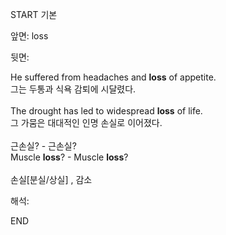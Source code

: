 START
기본

앞면:
loss


뒷면:
<div>He suffered from headaches and <strong>loss</strong> of appetite. </div><div><div>그는 두통과 식욕 감퇴에 시달렸다.</div></div><div><br></div><div><div>The drought has led to widespread <strong>loss</strong> of life. </div><div><div>그 가뭄은 대대적인 인명 손실로 이어졌다.</div></div></div><div><br></div><div><div><div><span>근손실? - 근손실?</span></div></div><div><div><span>Muscle <strong>loss</strong>? - Muscle <strong>loss</strong>?</span></div></div></div><div><br></div><div>손실[분실/상실] , 감소</div>


해석:
<!--ID: 1746614454229-->
END
